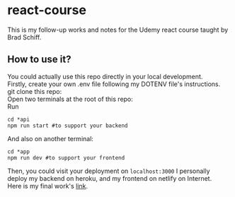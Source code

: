 # react-course
This is my follow-up works and notes for the Udemy react course taught by Brad Schiff.
## How to use it?
You could actually use this repo directly in your local development.<br>
Firstly, create your own .env file following my DOTENV file's instructions.<br>
git clone this repo:<br>
Open two terminals at the root of this repo: <br>
Run<br>
```
cd *api
npm run start #to support your backend
```
And also on another terminal:
```
cd *app
npm run dev #to support your frontend
```
Then, you could visit your deployment on ```localhost:3000```
I personally deploy my backend on heroku, and my frontend on netlify on Internet.<br>
Here is my final work's [link](https://clever-leavitt-59e3b1.netlify.app/).
